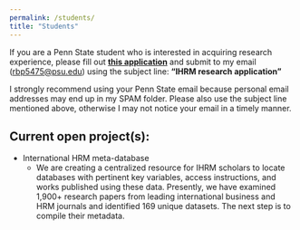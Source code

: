 ```yaml
---
permalink: /students/
title: "Students"
---
```


If you are a Penn State student who is interested in acquiring research experience, please fill out [**this application**](https://pennstateoffice365.sharepoint.com/:w:/s/CenterForInternationalHRStudies/EadjG8n8KvdAsFg2zwqo298BeVcFObEpzB3aJlinwyrbIQ?e=jPtLlY) and submit to my email (rbp5475@psu.edu) using the subject line: **“IHRM research application”**

I strongly recommend using your Penn State email because personal email addresses may end up in my SPAM folder. Please also use the subject line mentioned above, otherwise I may not notice your email in a timely manner.


## Current open project(s):
  - International HRM meta-database
    - We are creating a centralized resource for IHRM scholars to locate databases with pertinent key variables, access instructions, and works published using these data. Presently, we have examined 1,900+ research papers from leading international business and HRM journals and identified 169 unique datasets. The next step is to compile their metadata.
